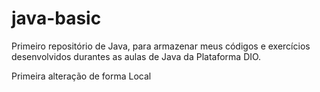 # java-basic
Primeiro repositório de Java, para armazenar meus códigos e exercícios desenvolvidos durantes as aulas de Java da Plataforma DIO.

Primeira alteração de forma Local